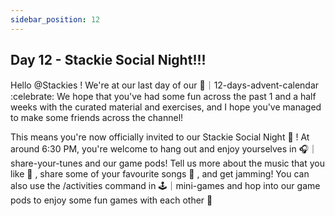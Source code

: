 ```yaml
---
sidebar_position: 12
---
```


## Day 12 - Stackie Social Night!!!

Hello @Stackies ! We're at our last day of our 🎁｜12-days-advent-calendar :celebrate:  We hope that you've had some fun across the past 1 and a half weeks with the curated material and exercises, and I hope you've managed to make some friends across the channel! 

This means you're now officially invited to our Stackie Social Night 🥳 ! At around 6:30 PM, you're welcome to hang out and enjoy yourselves in 🎧｜share-your-tunes  and our game pods! Tell us more about the music that you like 🎹 , share some of your favourite songs 🎵 , and get jamming! You can also use the /activities command in 🕹｜mini-games and hop into our game pods to enjoy some fun games with each other 💌